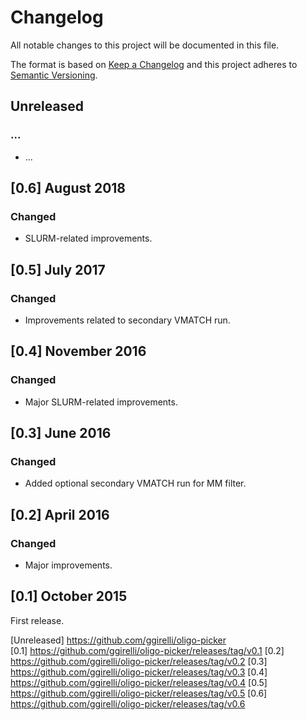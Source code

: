 # Changelog
All notable changes to this project will be documented in this file.

The format is based on [Keep a Changelog](http://keepachangelog.com/en/1.0.0/)
and this project adheres to [Semantic Versioning](http://semver.org/spec/v2.0.0.html).



## Unreleased
### ...
- ...



## [0.6] August 2018
### Changed
- SLURM-related improvements.



## [0.5] July 2017
### Changed
- Improvements related to secondary VMATCH run.



## [0.4] November 2016
### Changed
- Major SLURM-related improvements.



## [0.3] June 2016
### Changed
- Added optional secondary VMATCH run for MM filter.



## [0.2] April 2016
### Changed
- Major improvements.



## [0.1] October 2015
First release.



[Unreleased] https://github.com/ggirelli/oligo-picker  
[0.1] https://github.com/ggirelli/oligo-picker/releases/tag/v0.1
[0.2] https://github.com/ggirelli/oligo-picker/releases/tag/v0.2
[0.3] https://github.com/ggirelli/oligo-picker/releases/tag/v0.3
[0.4] https://github.com/ggirelli/oligo-picker/releases/tag/v0.4
[0.5] https://github.com/ggirelli/oligo-picker/releases/tag/v0.5
[0.6] https://github.com/ggirelli/oligo-picker/releases/tag/v0.6
